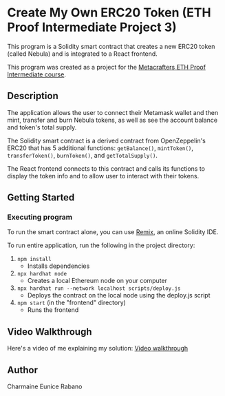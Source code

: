 # Create My Own ERC20 Token (ETH Proof Intermediate Project 3)

This program is a Solidity smart contract that creates a new ERC20 token (called Nebula) and is integrated to a React frontend.

This program was created as a project for the [Metacrafters ETH Proof Intermediate course](https://academy.metacrafters.io/content/solidity-intermediate).

## Description

The application allows the user to connect their Metamask wallet and then mint, transfer and burn Nebula tokens, as well as see the account balance and token's total supply.

The Solidity smart contract is a derived contract from OpenZeppelin's ERC20 that has 5 additional functions: `getBalance()`, `mintToken()`, `transferToken()`, `burnToken()`, and `getTotalSupply()`.

The React frontend connects to this contract and calls its functions to display the token info and to allow user to interact with their tokens.

## Getting Started

### Executing program

To run the smart contract alone, you can use [Remix](https://remix.ethereum.org/), an online Solidity IDE.

To run entire application, run the following in the project directory:

1. `npm install`
    - Installs dependencies
2. `npx hardhat node`
    - Creates a local Ethereum node on your computer
3. `npx hardhat run --network localhost scripts/deploy.js`
    - Deploys the contract on the local node using the deploy.js script
4. `npm start` (in the "frontend" directory)
    - Runs the frontend

## Video Walkthrough

Here's a video of me explaining my solution: [Video walkthrough](https://drive.google.com/file/d/1GyP3JR5qUSsgwZXunECtv_xbBA9bibkN/view?usp=sharing)

## Author

Charmaine Eunice Rabano
